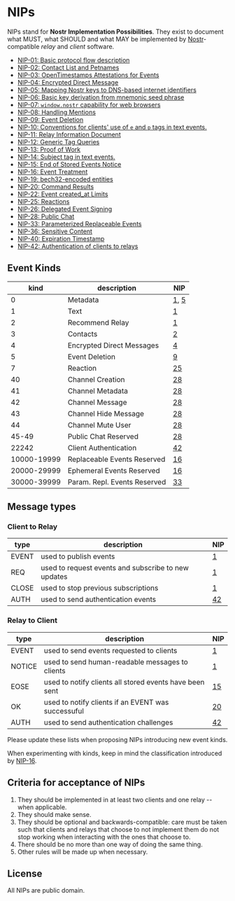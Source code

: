 # NIPs

NIPs stand for **Nostr Implementation Possibilities**. They exist to document what MUST, what SHOULD and what MAY be implemented by [Nostr](https://github.com/fiatjaf/nostr)-compatible _relay_ and _client_ software.

- [NIP-01: Basic protocol flow description](01.md)
- [NIP-02: Contact List and Petnames](02.md)
- [NIP-03: OpenTimestamps Attestations for Events](03.md)
- [NIP-04: Encrypted Direct Message](04.md)
- [NIP-05: Mapping Nostr keys to DNS-based internet identifiers](05.md)
- [NIP-06: Basic key derivation from mnemonic seed phrase](06.md)
- [NIP-07: `window.nostr` capability for web browsers](07.md)
- [NIP-08: Handling Mentions](08.md)
- [NIP-09: Event Deletion](09.md)
- [NIP-10: Conventions for clients' use of `e` and `p` tags in text events.](10.md)
- [NIP-11: Relay Information Document](11.md)
- [NIP-12: Generic Tag Queries](12.md)
- [NIP-13: Proof of Work](13.md)
- [NIP-14: Subject tag in text events.](14.md)
- [NIP-15: End of Stored Events Notice](15.md)
- [NIP-16: Event Treatment](16.md)
- [NIP-19: bech32-encoded entities](19.md)
- [NIP-20: Command Results](20.md)
- [NIP-22: Event created_at Limits](22.md)
- [NIP-25: Reactions](25.md)
- [NIP-26: Delegated Event Signing](26.md)
- [NIP-28: Public Chat](28.md)
- [NIP-33: Parameterized Replaceable Events](33.md)
- [NIP-36: Sensitive Content](36.md)
- [NIP-40: Expiration Timestamp](40.md)
- [NIP-42: Authentication of clients to relays](42.md)

## Event Kinds

| kind        | description                 | NIP                    |
|-------------|-----------------------------|------------------------|
| 0           | Metadata                    | [1](01.md), [5](05.md) |
| 1           | Text                        | [1](01.md)             |
| 2           | Recommend Relay             | [1](01.md)             |
| 3           | Contacts                    | [2](02.md)             |
| 4           | Encrypted Direct Messages   | [4](04.md)             |
| 5           | Event Deletion              | [9](09.md)             |
| 7           | Reaction                    | [25](25.md)            |
| 40          | Channel Creation            | [28](28.md)            |
| 41          | Channel Metadata            | [28](28.md)            |
| 42          | Channel Message             | [28](28.md)            |
| 43          | Channel Hide Message        | [28](28.md)            |
| 44          | Channel Mute User           | [28](28.md)            |
| 45-49       | Public Chat Reserved        | [28](28.md)            |
| 22242       | Client Authentication       | [42](42.md)            |
| 10000-19999 | Replaceable Events Reserved | [16](16.md)            |
| 20000-29999 | Ephemeral Events Reserved   | [16](16.md)            |
| 30000-39999 | Param. Repl. Events Reserved| [33](33.md)            |



## Message types

### Client to Relay
| type  | description                                         | NIP         |
|-------|-----------------------------------------------------|-------------|
| EVENT | used to publish events                              | [1](01.md)  |
| REQ   | used to request events and subscribe to new updates | [1](01.md)  |
| CLOSE | used to stop previous subscriptions                 | [1](01.md)  |
| AUTH  | used to send authentication events                  | [42](42.md) |

### Relay to Client
| type   | description                                             | NIP         |
|--------|---------------------------------------------------------|-------------|
| EVENT  | used to send events requested to clients                | [1](01.md)  |
| NOTICE | used to send human-readable messages to clients         | [1](01.md)  |
| EOSE   | used to notify clients all stored events have been sent | [15](15.md) |
| OK     | used to notify clients if an EVENT was successuful      | [20](20.md) |
| AUTH   | used to send authentication challenges                  | [42](42.md) |

Please update these lists when proposing NIPs introducing new event kinds.

When experimenting with kinds, keep in mind the classification introduced by [NIP-16](16.md).

## Criteria for acceptance of NIPs

1. They should be implemented in at least two clients and one relay -- when applicable.
2. They should make sense.
3. They should be optional and backwards-compatible: care must be taken such that clients and relays that choose to not implement them do not stop working when interacting with the ones that choose to.
4. There should be no more than one way of doing the same thing.
5. Other rules will be made up when necessary.

## License

All NIPs are public domain.
